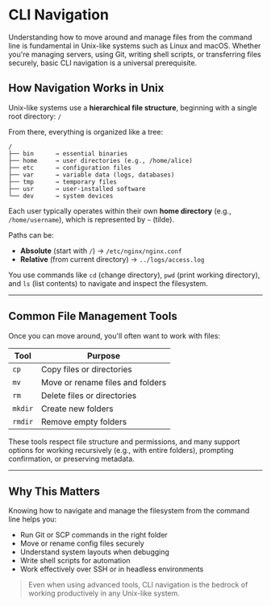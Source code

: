 # CLI Navigation

Understanding how to move around and manage files from the command line is fundamental in Unix-like systems such as Linux and macOS. Whether you're managing servers, using Git, writing shell scripts, or transferring files securely, basic CLI navigation is a universal prerequisite.

## How Navigation Works in Unix

Unix-like systems use a **hierarchical file structure**, beginning with a single root directory: `/`

From there, everything is organized like a tree:

```
/
├── bin      → essential binaries
├── home     → user directories (e.g., /home/alice)
├── etc      → configuration files
├── var      → variable data (logs, databases)
├── tmp      → temporary files
├── usr      → user-installed software
└── dev      → system devices
```

Each user typically operates within their own **home directory** (e.g., `/home/username`), which is represented by `~` (tilde).

Paths can be:

* **Absolute** (start with `/`) → `/etc/nginx/nginx.conf`
* **Relative** (from current directory) → `../logs/access.log`

You use commands like `cd` (change directory), `pwd` (print working directory), and `ls` (list contents) to navigate and inspect the filesystem.

---

## Common File Management Tools

Once you can move around, you'll often want to work with files:

| Tool    | Purpose                          |
| ------- | -------------------------------- |
| `cp`    | Copy files or directories        |
| `mv`    | Move or rename files and folders |
| `rm`    | Delete files or directories      |
| `mkdir` | Create new folders               |
| `rmdir` | Remove empty folders             |

These tools respect file structure and permissions, and many support options for working recursively (e.g., with entire folders), prompting confirmation, or preserving metadata.

---

## Why This Matters

Knowing how to navigate and manage the filesystem from the command line helps you:

* Run Git or SCP commands in the right folder
* Move or rename config files securely
* Understand system layouts when debugging
* Write shell scripts for automation
* Work effectively over SSH or in headless environments

> Even when using advanced tools, CLI navigation is the bedrock of working productively in any Unix-like system.




